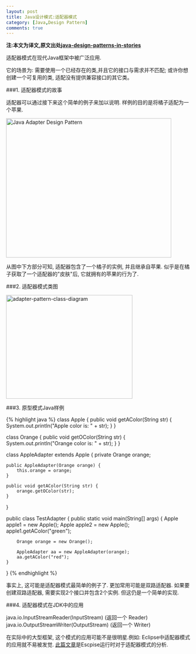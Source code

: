 ```yaml
---
layout: post
title: Java设计模式:适配器模式
category: [Java,Design Pattern]
comments: true
---
```


**注:本文为译文,原文出处[java-design-patterns-in-stories](http://www.programcreek.com/java-design-patterns-in-stories/)**

适配器模式在现代Java框架中被广泛应用.

它的场景为: 需要使用一个已经存在的类,并且它的接口与需求并不匹配; 或许你想创建一个可复用的类, 适配没有提供兼容接口的其它类。



###1. 适配器模式的故事

适配器可以通过接下来这个简单的例子来加以说明. 样例的目的是将橘子适配为一个苹果.

<img src="http://www.programcreek.com/wp-content/uploads/2011/09/SimpleAdapter.jpg" alt="Java Adapter Design Pattern" title="SimpleAdapter" width="450" height="380" class="alignleft size-full wp-image-4319">

从图中下方部分可知, 适配器包含了一个橘子的实例, 并且继承自苹果. 似乎是在橘子获取了一个适配器的"皮肤"后, 它就拥有的苹果的行为了.

###2. 适配器模式类图

<img src="http://www.programcreek.com/wp-content/uploads/2011/09/adapter-pattern-class-diagram.jpg" alt="adapter-pattern-class-diagram" width="344" height="283" class="alignleft size-full wp-image-8114">

###3. 原型模式Java样例

{% highlight java %}
class Apple {
    public void getAColor(String str) {
        System.out.println("Apple color is: " + str);
    }
}
 
class Orange {
    public void getOColor(String str) {
        System.out.println("Orange color is: " + str);
    }
}
 
class AppleAdapter extends Apple {
    private Orange orange;
 
    public AppleAdapter(Orange orange) {
        this.orange = orange;
    }
 
    public void getAColor(String str) {
        orange.getOColor(str);
    }
}
 
public class TestAdapter {
    public static void main(String[] args) {
        Apple apple1 = new Apple();
        Apple apple2 = new Apple();
        apple1.getAColor("green");
 
        Orange orange = new Orange();
 
        AppleAdapter aa = new AppleAdapter(orange);
        aa.getAColor("red");
    }
 
}
{% endhighlight %}

事实上, 这可能是适配器模式最简单的例子了. 更加常用可能是双路适配器. 如果要创建双路适配器, 需要实现2个接口并包含2个实例. 但这仍是一个简单的实现.

###4. 适配器模式在JDK中的应用

java.io.InputStreamReader(InputStream) (返回一个 Reader)
java.io.OutputStreamWriter(OutputStream) (返回一个 Writer)

在实际中的大型框架, 这个模式的应用可能不是很明星.例如: Eclipse中适配器模式的应用就不易被发觉. [此篇文章](http://www.programcreek.com/2011/09/adapters-in-eclipse/)是Escpise运行时对于适配器模式的分析.